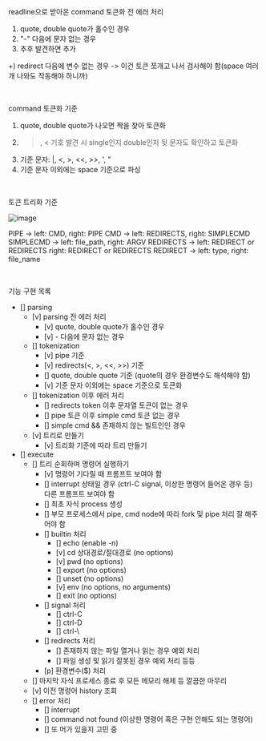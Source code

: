 readline으로 받아온 command 토큰화 전 에러 처리

1. quote, double quote가 홀수인 경우
2. "-" 다음에 문자 없는 경우
3. 추후 발견하면 추가

+) redirect 다음에 변수 없는 경우 -> 이건 토큰 쪼개고 나서 검사해야 함(space 여러 개 나와도 작동해야 하니까)

<br/>

command 토큰화 기준

1. quote, double quote가 나오면 짝을 찾아 토큰화
2. >, < 기호 발견 시 single인지 double인지 뒷 문자도 확인하고 토큰화
3. 기준 문자: |, <, >, <<, >>, ', "
4. 기준 문자 이외에는 space 기준으로 파싱

<br/>

토큰 트리화 기준

![image](https://user-images.githubusercontent.com/67726356/169008976-4023d913-135b-482f-a593-8db26e482010.png)

PIPE ->         left: CMD,                   right: PIPE
CMD ->          left: REDIRECTS,             right: SIMPLECMD
SIMPLECMD ->    left: file_path,             right: ARGV
REDIRECTS ->    left: REDIRECT or REDIRECTS  right: REDIRECT or REDIRECTS
REDIRECT ->     left: type,                  right: file_name

<br/>

기능 구현 목록
- [] parsing
  - [v] parsing 전 에러 처리
    - [v] quote, double quote가 홀수인 경우
    - [v] - 다음에 문자 없는 경우
  - [] tokenization
    - [v] pipe 기준
    - [v] redirects(<, >, <<, >>) 기준
    - [] quote, double quote 기준 (quote의 경우 환경변수도 해석해야 함)
    - [v] 기준 문자 이외에는 space 기준으로 토큰화
  - [] tokenization 이후 에러 처리
    - [] redirects token 이후 문자열 토큰이 없는 경우
    - [] pipe 토큰 이후 simple cmd 토큰 없는 경우
    - [] simple cmd && 존재하지 않는 빌트인인 경우
  - [v] 트리로 만들기
    - [v] 트리화 기준에 따라 트리 만들기
- [] execute
  - [] 트리 순회하며 명령어 실행하기
    - [v] 명령어 기다릴 때 프롬프트 보여야 함
    - [] interrupt 상태일 경우 (ctrl-C signal, 이상한 명령어 들어온 경우 등) 다른 프롬프트 보여야 함
    - [] 최초 자식 process 생성
    - [] 부모 프로세스에서 pipe, cmd node에 따라 fork 및 pipe 처리 잘 해주어야 함
    - [] builtin 처리
      - [] echo (enable -n)
      - [v] cd 상대경로/절대경로 (no options)
      - [v] pwd (no options)
      - [] export (no options)
      - [] unset (no options)
      - [v] env (no options, no arguments)
      - [] exit (no options)
    - [] signal 처리
      - [] ctrl-C
      - [] ctrl-D
      - [] ctrl-\
    - [] redirects 처리
      - [] 존재하지 않는 파일 열거나 읽는 경우 예외 처리
      - [] 파일 생성 및 읽기 잘못된 경우 예외 처리 등등
    - [p] 환경변수($) 처리
  - [] 마지막 자식 프로세스 종료 후 모든 메모리 해제 등 깔끔한 마무리
  - [v] 이전 명령어 history 조회
  - [] error 처리
    - [] interrupt
    - [] command not found (이상한 명령어 혹은 구현 안해도 되는 명령어)
    - [] 또 머가 있을지 고민 중